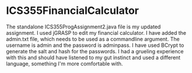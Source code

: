 # ICS355FinancialCalculator
The standalone ICS355ProgAssignment2.java file is my updated assignment. I used jGRASP to edit my financial calculator. I have added the admin.txt file, which needs to be used as a commandline argument. The username is admin and the password is adminpass. I have used BCrypt to generate the salt and hash for the passwords. I had a grueling experience with this and should have listened to my gut instinct and used a different language, something I'm more comfortable with. 

